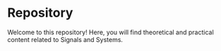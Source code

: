 # Repository
Welcome to this repository! Here, you will find theoretical and practical content related to Signals and Systems.
